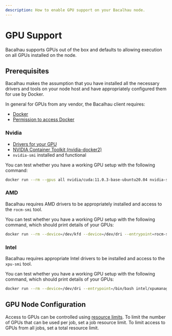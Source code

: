```yaml
---
description: How to enable GPU support on your Bacalhau node.
---
```


# GPU Support

Bacalhau supports GPUs out of the box and defaults to allowing execution on all GPUs installed on the node.

## Prerequisites

Bacalhau makes the assumption that you have installed all the necessary drivers and tools on your node host and have appropriately configured them for use by Docker.

In general for GPUs from any vendor, the Bacalhau client requires:

* [Docker](https://get.docker.com/)
* [Permission to access Docker](https://docs.docker.com/engine/install/linux-postinstall/#manage-docker-as-a-non-root-user)

### Nvidia

* [Drivers for your GPU](https://docs.nvidia.com/datacenter/tesla/tesla-installation-notes/index.html)
* [NVIDIA Container Toolkit (nvidia-docker2)](https://docs.nvidia.com/datacenter/cloud-native/container-toolkit/install-guide.html)
* `nvidia-smi` installed and functional

You can test whether you have a working GPU setup with the following command:

```bash
docker run --rm --gpus all nvidia/cuda:11.0.3-base-ubuntu20.04 nvidia-smi
```

### AMD

Bacalhau requires AMD drivers to be appropriately installed and access to the `rocm-smi` tool.

You can test whether you have a working GPU setup with the following command, which should print details of your GPUs:

```bash
docker run --rm --device=/dev/kfd --device=/dev/dri --entrypoint=rocm-smi rocm/rocm-terminal
```

### Intel

Bacalhau requires appropriate Intel drivers to be installed and access to the `xpu-smi` tool.

You can test whether you have a working GPU setup with the following command, which should print details of your GPUs:

```bash
docker run --rm --device=/dev/dri --entrypoint=/bin/bash intel/xpumanager -- -c 'xpumd & sleep 5; xpumcli discovery'
```

## GPU Node Configuration

Access to GPUs can be controlled using [resource limits](resource-limits.md). To limit the number of GPUs that can be used per job, set a job resource limit. To limit access to GPUs from all jobs, set a total resource limit.
